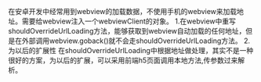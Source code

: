 在安卓开发中经常用到webview的加载数据，不使用手机的webview来加载地址。需要给webview注入一个webviewClient的对象。
1.在webview中重写shouldOverrideUrlLoading方法，能够获取到webview自动加载的任何地址，但是在外部调用webview.goback()就不会走shouldOverrideUrlLoading方法。
2.为以后的扩展性 在shouldOverrideUrlLoading中根据地址做处理，其实不是一种很好的方案，为以后的扩展，可以采用前端h5页面调用本地方法,传参数过来解析。